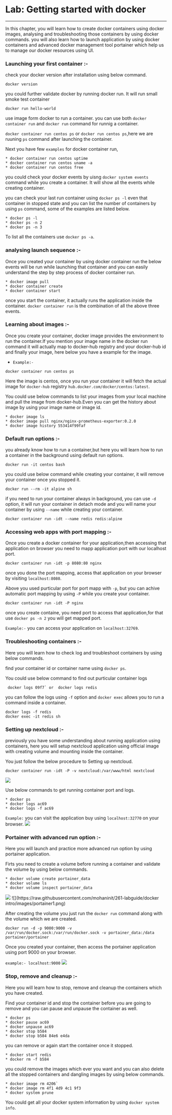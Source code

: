# Lab: Getting started with docker
---
In this chapter, you will learn how to create docker containers using docker images, analysing and troubleshooting those containers by using docker commands. you will also learn how to launch application by using docker containers and advanced docker management tool portainer which help us to manage our docker resources using UI.

###  Launching your first container :-
check your docker version after installation using below command.
```
docker version
```
you could further validate docker by running docker run. It will run small smoke test container
```
docker run hello-world
```
use image form docker to run a container. you can use both `docker container run` and `docker run` command for runnig a container.

`docker container run centos ps` or `docker run centos ps`,here we are ruuning `ps` command after launching the container.

Next you have few `examples` for docker container run,
```
* docker container run centos uptime
* docker container run centos uname -a
* docker container run centos free
```
you could check your docker events by uisng `docker system events` command while you create a container. It will show all the events while creating container.

you can check your last run container using `docker ps -l` even that container in stopped state and you can list the number of containers by using `ps` command, some of the examples are listed below.
```
* docker ps -l
* docker ps -n 2
* docker ps -n 3
```
To list all the containers use `docker ps -a`.
### analysing launch sequence :-
Once you created your container by using docker container run the below events will be run while launching that container and you can easily understand the step by step process of docker container run.
```
* docker image pull
* docker container create
* docker container start
```
once you start the container, it actually runs the application inside the container. `docker container run` is the combination of all the above three events.
### Learning about images :-
Once you create your container, docker image provides the environment to run the container.If you mention your image name in the docker run command it will actually map to docker-hub registry and your docker-hub id and finally your image, here below you have a example for the image.
  * `Example:-`
 ```
 docker container run centos ps
 ```
 Here the image is centos, once you run your container it will fetch the actual image for `docker-hub` registry `hub.docker.com/docker/centos:latest`.

You could use below commands to list your images from your local machine and pull the image from docker-hub.Even you can get the history about image by using your image name or image id.
 ```
 * docker image ls
 * docker image pull nginx/nginx-prometheus-exporter:0.2.0
 * docker image history 553414f99faf
 ```
### Default run options :-
 you already know how to run a container,but here you will learn how to run a container in the background using default run options.
 ```
docker run -it centos bash
 ```
 you could use below command while creating your container, it will remove your container once you stopped it.
 ```
 docker run --rm -it alpine sh
 ```
 if you need to run your container always in background, you can use `-d` option, it will run your container in detach mode and you will name your container by using `--name` while creating your container.
 ```
 docker container run -idt --name redis redis:alpine
 ```
 ### Accessing web apps with port mapping :-
 Once you create a docker container for your application,then accessing that application on browser you need to mapp application port with our localhost port.
 ```
 docker container run -idt -p 8080:80 nginx
 ```
 once you done the port mapping, access that application on your browser by visiting `localhost:8080`.

 Above you used purticular port for port mapp with `-p`, but you can achive automatic port mapping by using `-P` while you create your container.
```
docker container run -idt -P nginx
```
once you create containe, you need port to access that application,for that use `docker ps -n 2` you will get mapped port.

`Example:-` you can access your application on `localhost:32769`.
### Troubleshooting containers :-
Here you will learn how to check log and troubleshoot containers by using below commands.

find your container id or container name using `docker ps`.

You could use below command to find out purticular container logs
```
 docker logs 09f7` or  docker logs redis
 ```

you can follow the logs using `-f` option and `docker exec` allows you to run a command inside a container.
 ```
 docker logs -f redis
 docker exec -it redis sh
 ```
 ### Setting up nextcloud :-
 previously you have some understanding about running application using containers, here you will setup nextcloud application using official image with creating volume and mounting inside the container.

 You just follow the below procedure to Setting up nextcloud.
 ```
 docker container run -idt -P -v nextcloud:/var/www/html nextcloud
 ```
 <img src="/home/mohan/gourav/261-labguide/docker intro/images/nextcloud1.png"/>

 Use below commands to get running container port and logs.
 ```
 * docker ps
 * docker logs ac69
 * docker logs -f ac69
 ```
 `Example:` you can visit the application buy using `localhost:32770` on your browser.
 <img src="261-labguide/docker intro/images/nextcloud2.png"/>
### Portainer with advanced run option :-
Here you will launch and practice more advanced run option by using portainer application.

Firts you need to create a volume before running a container and validate the volume by using below commands.
```
* docker volume create portainer_data
* docker volume ls
* docker volume inspect portainer_data
```
 <img src="261-labguide/docker intro/images/portainer1.png"/>
 ![](https://raw.githubusercontent.com/mohaninit/261-labguide/docker intro/images/portainer1.png)

 After creating the volume you just run the `docker run` command along with the volume which we are created.
 ```
 docker run -d -p 9000:9000 -v /var/run/docker.sock:/var/run/docker.sock -v portainer_data:/data portainer/portainer
 ```
Once you created your container, then access the portainer application using port 9000 on your browser.

 `example:- localhost:9000`
 <img src="261-labguide/docker intro/images/portainer2.png"/>

### Stop, remove and cleanup :-
Here you will learn how to stop, remove and cleanup the containers which you have created.

Find your container id and stop the container before you are going to remove and you can pause and unpause the container as well.
```
* docker ps
* docker pause ac69
* docker unpause ac69
* docker stop b584
* docker stop b584 84e6 e4da
```
you can remove or again start the container once it stopped.
```
* docker start redis
* docker rm -f b584
```
you could remove the images which ever you want and you can also delete all the stopped containers and dangling images by using below commands.
```
* docker image rm 4206`
* docker image rm 4f1 4d9 4c1 9f3
* docker system prune
```
You could get all your docker system information by using `docker system info`.
